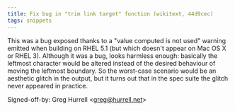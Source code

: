```yaml
---
title: Fix bug in "trim link target" function (wikitext, 44d9cec)
tags: snippets
---
```


This was a bug exposed thanks to a "value computed is not used" warning emitted when building on RHEL 5.1 (but which doesn't appear on Mac OS X or RHEL 3). Although it was a bug, looks harmless enough: basically the leftmost character would be altered instead of the desired behaviour of moving the leftmost boundary. So the worst-case scenario would be an aesthetic glitch in the output, but it turns out that in the spec suite the glitch never appeared in practice.

Signed-off-by: Greg Hurrell &lt;greg@hurrell.net&gt;
